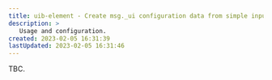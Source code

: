 ```yaml
---
title: uib-element - Create msg._ui configuration data from simple inputs
description: >
   Usage and configuration.
created: 2023-02-05 16:31:39
lastUpdated: 2023-02-05 16:31:46
---
```


TBC.
